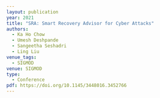 ```yaml
---
layout: publication
year: 2021
title: "SRA: Smart Recovery Advisor for Cyber Attacks"
authors:
  - Ka Ho Chow
  - Umesh Deshpande
  - Sangeetha Seshadri
  - Ling Liu
venue_tags:
  - SIGMOD
venue: SIGMOD
type:
  - Conference
pdf: https://doi.org/10.1145/3448016.3452766
---
```

